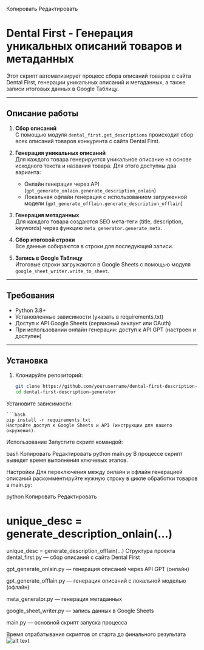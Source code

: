 Копировать
Редактировать
# Dental First - Генерация уникальных описаний товаров и метаданных

Этот скрипт автоматизирует процесс сбора описаний товаров с сайта Dental First, генерации уникальных описаний и метаданных, а также записи итоговых данных в Google Таблицу.

---

## Описание работы

1. **Сбор описаний**  
   С помощью модуля `dental_first.get_descriptions` происходит сбор всех описаний товаров конкурента с сайта Dental First.

2. **Генерация уникальных описаний**  
   Для каждого товара генерируется уникальное описание на основе исходного текста и названия товара. Для этого доступны два варианта:
   - Онлайн генерация через API (`gpt_generate_onlain.generate_description_onlain`)
   - Локальная офлайн генерация с использованием загруженной модели (`gpt_generate_offlain.generate_description_offlain`)

3. **Генерация метаданных**  
   Для каждого товара создаются SEO мета-теги (title, description, keywords) через функцию `meta_generator.generate_meta`.

4. **Сбор итоговой строки**  
   Все данные собираются в строки для последующей записи.

5. **Запись в Google Таблицу**  
   Итоговые строки загружаются в Google Sheets с помощью модуля `google_sheet_writer.write_to_sheet`.

---

## Требования

- Python 3.8+
- Установленные зависимости (указать в requirements.txt)
- Доступ к API Google Sheets (сервисный аккаунт или OAuth)
- При использовании онлайн генерации: доступ к API GPT (настроен и доступен)

---

## Установка

1. Клонируйте репозиторий:
   ```bash
   git clone https://github.com/yourusername/dental-first-description-generator.git
   cd dental-first-description-generator
Установите зависимости:

    ```bash
    pip install -r requirements.txt
    Настройте доступ к Google Sheets и API (инструкции для вашего окружения).

Использование
Запустите скрипт командой:

bash
Копировать
Редактировать
python main.py
В процессе скрипт выведет время выполнения ключевых этапов.

Настройки
Для переключения между онлайн и офлайн генерацией описаний раскомментируйте нужную строку в цикле обработки товаров в main.py:

python
Копировать
Редактировать
# unique_desc = generate_description_onlain(...)
unique_desc = generate_description_offlain(...)
Структура проекта
dental_first.py — сбор описаний с сайта Dental First

gpt_generate_onlain.py — генерация описаний через API GPT (онлайн)

gpt_generate_offlain.py — генерация описаний с локальной моделью (офлайн)

meta_generator.py — генерация метаданных

google_sheet_writer.py — запись данных в Google Sheets

main.py — основной скрипт запуска процесса

Время отрабатывания скриптов от старта до финального результата
![alt text](image.png)